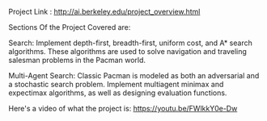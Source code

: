 Project Link : http://ai.berkeley.edu/project_overview.html

Sections Of the Project Covered are:

Search: Implement depth-first, breadth-first, uniform cost, and A* search algorithms. These algorithms are used to solve navigation and traveling salesman problems in the Pacman world.

Multi-Agent Search: Classic Pacman is modeled as both an adversarial and a stochastic search problem. Implement multiagent minimax and expectimax algorithms, as well as designing evaluation functions.

Here's a video of what the project is:
https://youtu.be/FWlkkY0e-Dw
